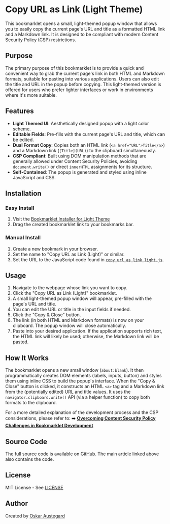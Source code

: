 # Copy URL as Link (Light Theme)

This bookmarklet opens a small, light-themed popup window that allows you to easily copy the current page's URL and title as a formatted HTML link and a Markdown link. It is designed to be compliant with modern Content Security Policy (CSP) restrictions.

## Purpose

The primary purpose of this bookmarklet is to provide a quick and convenient way to grab the current page's link in both HTML and Markdown formats, suitable for pasting into various applications. Users can also edit the title and URL in the popup before copying. This light-themed version is offered for users who prefer lighter interfaces or work in environments where it's more suitable.

## Features

-   **Light Themed UI**: Aesthetically designed popup with a light color scheme.
-   **Editable Fields**: Pre-fills with the current page's URL and title, which can be edited.
-   **Dual Format Copy**: Copies both an HTML link (`<a href="URL">Title</a>`) and a Markdown link (`[Title](URL)`) to the clipboard simultaneously.
-   **CSP Compliant**: Built using DOM manipulation methods that are generally allowed under Content Security Policies, avoiding `document.write()` or direct `innerHTML` assignments for its structure.
-   **Self-Contained**: The popup is generated and styled using inline JavaScript and CSS.

## Installation

### Easy Install
1. Visit the [Bookmarklet Installer for Light Theme](https://austegard.com/bookmarklet-installer.html?bookmarklet=copy_url_as_link_light.js)
2. Drag the created bookmarklet link to your bookmarks bar.

### Manual Install
1. Create a new bookmark in your browser.
2. Set the name to "Copy URL as Link (Light)" or similar.
3. Set the URL to the JavaScript code found in [`copy_url_as_link_light.js`](https://github.com/oaustegard/bookmarklets/blob/main/copy_url_as_link_light.js).

## Usage

1.  Navigate to the webpage whose link you want to copy.
2.  Click the "Copy URL as Link (Light)" bookmarklet.
3.  A small light-themed popup window will appear, pre-filled with the page's URL and title.
4.  You can edit the URL or title in the input fields if needed.
5.  Click the "Copy & Close" button.
6.  The link (in both HTML and Markdown formats) is now on your clipboard. The popup window will close automatically.
7.  Paste into your desired application. If the application supports rich text, the HTML link will likely be used; otherwise, the Markdown link will be pasted.

## How It Works

The bookmarklet opens a new small window (`about:blank`). It then programmatically creates DOM elements (labels, inputs, button) and styles them using inline CSS to build the popup's interface. When the "Copy & Close" button is clicked, it constructs an HTML `<a>` tag and a Markdown link from the (potentially edited) URL and title values. It uses the `navigator.clipboard.write()` API (via a helper function) to copy both formats to the clipboard.

For a more detailed explanation of the development process and the CSP considerations, please refer to:
➡️ **[Overcoming Content Security Policy Challenges in Bookmarklet Development](copy_url_as_link_README.md)**

## Source Code

The full source code is available on [GitHub](https://github.com/oaustegard/bookmarklets/blob/main/copy_url_as_link_light.js). The main article linked above also contains the code.

## License

MIT License - See [LICENSE](https://github.com/oaustegard/bookmarklets/blob/main/LICENSE)

## Author

Created by [Oskar Austegard](https://austegard.com)
